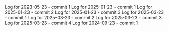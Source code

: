 Log for 2023-05-23 - commit 1
Log for 2025-01-23 - commit 1
Log for 2025-01-23 - commit 2
Log for 2025-01-23 - commit 3
Log for 2025-03-23 - commit 1
Log for 2025-03-23 - commit 2
Log for 2025-03-23 - commit 3
Log for 2025-03-23 - commit 4
Log for 2024-09-23 - commit 1

